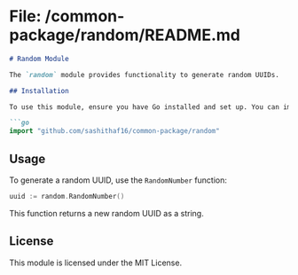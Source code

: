 # File: /common-package/random/README.md

```markdown
# Random Module

The `random` module provides functionality to generate random UUIDs.

## Installation

To use this module, ensure you have Go installed and set up. You can import the module in your Go project as follows:

```go
import "github.com/sashithaf16/common-package/random"
```

## Usage

To generate a random UUID, use the `RandomNumber` function:

```go
uuid := random.RandomNumber()
```

This function returns a new random UUID as a string.

## License

This module is licensed under the MIT License.
```